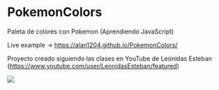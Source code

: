 # PokemonColors

Paleta de colores con Pokemon (Aprendiendo JavaScript)

Live example -> https://alan1204.github.io/PokemonColors/

Proyecto creado siguiendo las clases en YouTube de Leónidas Esteban (https://www.youtube.com/user/LeonidasEsteban/featured)

![](https://repository-images.githubusercontent.com/273350344/ea99f780-b278-11ea-9aa8-ced1668b7a35)
